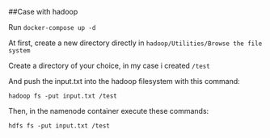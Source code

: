 ##Case with hadoop

Run `docker-compose up -d`

At first, create a new directory directly in `hadoop/Utilities/Browse the file system`

Create a directory of your choice, in my case i created `/test`

And push the input.txt into the hadoop filesystem with this command: 

`hadoop fs -put input.txt /test`

Then, in the namenode container execute these commands: 

`hdfs fs -put input.txt /test`

